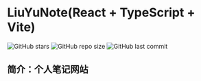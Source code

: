 # LiuYuNote(React + TypeScript + Vite)

![GitHub stars](https://img.shields.io/github/stars/liu-yu-space/note-web-react)
![GitHub repo size](https://img.shields.io/github/repo-size/liu-yu-space/note-web-react)
![GitHub last commit](https://img.shields.io/github/last-commit/liu-yu-space/note-web-react)

## 简介：个人笔记网站
